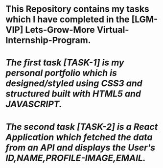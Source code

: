 # This Repository contains my tasks which I have completed in the [LGM-VIP] Lets-Grow-More Virtual-Internship-Program.


# **_The first task [TASK-1] is my personal portfolio which is designed/styled using CSS3 and structured built with HTML5 and JAVASCRIPT._**

# **_The second task [TASK-2] is a React Application which fetched the data from an API and displays the User's ID,NAME,PROFILE-IMAGE,EMAIL._**
